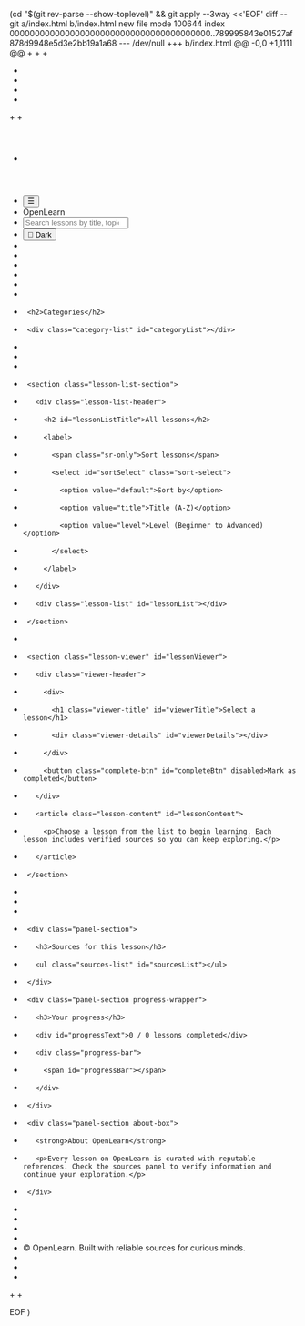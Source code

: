  (cd "$(git rev-parse --show-toplevel)" && git apply --3way <<'EOF' 
diff --git a/index.html b/index.html
new file mode 100644
index 0000000000000000000000000000000000000000..789995843e01527af878d9948e5d3e2bb19a1a68
--- /dev/null
+++ b/index.html
@@ -0,0 +1,1111 @@
+<!DOCTYPE html>
+<html lang="en">
+<head>
+  <meta charset="UTF-8" />
+  <meta name="viewport" content="width=device-width, initial-scale=1.0" />
+  <title>OpenLearn | Explore Reliable Lessons</title>
+  <style>
+    :root {
+      --bg: #f5f7fb;
+      --bg-alt: #ffffff;
+      --text: #1f2933;
+      --accent: #3b82f6;
+      --shadow: rgba(15, 23, 42, 0.1);
+    }
+
+    [data-theme="dark"] {
+      --bg: #111827;
+      --bg-alt: #1f2937;
+      --text: #e5e7eb;
+      --accent: #60a5fa;
+      --shadow: rgba(15, 23, 42, 0.5);
+    }
+
+    * {
+      box-sizing: border-box;
+    }
+
+    body {
+      margin: 0;
+      font-family: "Inter", "Segoe UI", sans-serif;
+      background: var(--bg);
+      color: var(--text);
+      min-height: 100vh;
+      display: flex;
+      flex-direction: column;
+      transition: background 0.3s ease, color 0.3s ease;
+    }
+
+    header {
+      background: var(--bg-alt);
+      border-bottom: 1px solid rgba(15, 23, 42, 0.08);
+      padding: 1rem 1.5rem;
+      display: flex;
+      align-items: center;
+      gap: 1rem;
+      position: sticky;
+      top: 0;
+      z-index: 20;
+      box-shadow: 0 2px 10px var(--shadow);
+    }
+
+    .brand {
+      font-size: 1.4rem;
+      font-weight: 700;
+      color: var(--accent);
+      margin-right: auto;
+      display: flex;
+      align-items: center;
+      gap: 0.4rem;
+    }
+
+    .brand span {
+      color: var(--text);
+    }
+
+    .search-input {
+      flex: 1 1 320px;
+      max-width: 520px;
+      padding: 0.65rem 1rem;
+      border-radius: 999px;
+      border: 1px solid rgba(15, 23, 42, 0.15);
+      background: var(--bg);
+      color: var(--text);
+      outline: none;
+      transition: border 0.2s ease;
+    }
+
+    .search-input:focus {
+      border-color: var(--accent);
+    }
+
+    .sr-only {
+      position: absolute;
+      width: 1px;
+      height: 1px;
+      padding: 0;
+      margin: -1px;
+      overflow: hidden;
+      clip: rect(0, 0, 0, 0);
+      white-space: nowrap;
+      border: 0;
+    }
+
+    .toggle-btn,
+    .menu-btn {
+      background: var(--bg);
+      border: 1px solid rgba(15, 23, 42, 0.15);
+      border-radius: 999px;
+      color: var(--text);
+      padding: 0.5rem 0.9rem;
+      cursor: pointer;
+      font-size: 0.95rem;
+      display: flex;
+      align-items: center;
+      gap: 0.4rem;
+      transition: background 0.2s ease, transform 0.2s ease;
+    }
+
+    .toggle-btn:hover,
+    .menu-btn:hover {
+      background: var(--bg-alt);
+      transform: translateY(-1px);
+    }
+
+    .menu-btn {
+      display: none;
+    }
+
+    .layout {
+      display: grid;
+      grid-template-columns: 260px 1fr 320px;
+      gap: 1.5rem;
+      padding: 1.5rem;
+      flex: 1;
+      transition: all 0.3s ease;
+    }
+
+    aside.sidebar {
+      background: var(--bg-alt);
+      border-radius: 1rem;
+      box-shadow: 0 10px 30px var(--shadow);
+      padding: 1.2rem;
+      position: relative;
+      display: flex;
+      flex-direction: column;
+      gap: 1rem;
+      height: fit-content;
+    }
+
+    .sidebar h2 {
+      font-size: 1.05rem;
+      margin: 0;
+    }
+
+    .category-list {
+      display: flex;
+      flex-direction: column;
+      gap: 0.5rem;
+    }
+
+    .category-item {
+      padding: 0.6rem 0.8rem;
+      border-radius: 0.7rem;
+      background: transparent;
+      border: 1px solid transparent;
+      cursor: pointer;
+      text-align: left;
+      font-size: 0.95rem;
+      transition: background 0.2s ease, border 0.2s ease, color 0.2s ease;
+    }
+
+    .category-item.active {
+      background: rgba(59, 130, 246, 0.15);
+      border-color: rgba(59, 130, 246, 0.4);
+      color: var(--accent);
+      font-weight: 600;
+    }
+
+    .category-item:hover {
+      background: rgba(59, 130, 246, 0.1);
+    }
+
+    main {
+      display: flex;
+      flex-direction: column;
+      gap: 1.5rem;
+    }
+
+    .lesson-list-section {
+      background: var(--bg-alt);
+      border-radius: 1rem;
+      box-shadow: 0 10px 30px var(--shadow);
+      padding: 1.2rem;
+    }
+
+    .lesson-list-header {
+      display: flex;
+      justify-content: space-between;
+      align-items: baseline;
+      gap: 1rem;
+      margin-bottom: 1rem;
+    }
+
+    .lesson-list-header h2 {
+      margin: 0;
+      font-size: 1.2rem;
+    }
+
+    .sort-select {
+      padding: 0.4rem 0.6rem;
+      border-radius: 0.6rem;
+      border: 1px solid rgba(15, 23, 42, 0.15);
+      background: var(--bg);
+      color: var(--text);
+    }
+
+    .lesson-list {
+      display: grid;
+      gap: 1rem;
+    }
+
+    .lesson-card {
+      border-radius: 0.9rem;
+      padding: 1rem;
+      background: var(--bg);
+      border: 1px solid rgba(15, 23, 42, 0.08);
+      box-shadow: 0 6px 20px var(--shadow);
+      display: flex;
+      flex-direction: column;
+      gap: 0.5rem;
+      cursor: pointer;
+      transition: transform 0.2s ease, border 0.2s ease, box-shadow 0.2s ease;
+      position: relative;
+    }
+
+    .lesson-card:hover {
+      transform: translateY(-2px);
+      border-color: rgba(59, 130, 246, 0.5);
+      box-shadow: 0 12px 24px var(--shadow);
+    }
+
+    .lesson-card.active {
+      border-color: var(--accent);
+      box-shadow: 0 12px 30px var(--shadow);
+    }
+
+    .lesson-card.completed::after {
+      content: "\2713";
+      position: absolute;
+      top: 0.8rem;
+      right: 0.8rem;
+      background: var(--accent);
+      color: white;
+      width: 1.6rem;
+      height: 1.6rem;
+      border-radius: 50%;
+      display: flex;
+      align-items: center;
+      justify-content: center;
+      font-size: 0.9rem;
+      box-shadow: 0 4px 12px rgba(59, 130, 246, 0.4);
+    }
+
+    .lesson-meta {
+      display: flex;
+      gap: 0.6rem;
+      flex-wrap: wrap;
+      font-size: 0.85rem;
+      color: rgba(15, 23, 42, 0.7);
+    }
+
+    .lesson-meta span {
+      background: rgba(59, 130, 246, 0.15);
+      color: var(--accent);
+      padding: 0.2rem 0.5rem;
+      border-radius: 999px;
+    }
+
+    .lesson-summary {
+      margin: 0;
+      font-size: 0.95rem;
+      line-height: 1.5;
+    }
+
+    .lesson-viewer {
+      background: var(--bg-alt);
+      border-radius: 1rem;
+      box-shadow: 0 10px 30px var(--shadow);
+      padding: 1.5rem;
+      display: flex;
+      flex-direction: column;
+      gap: 1rem;
+      min-height: 320px;
+    }
+
+    .viewer-header {
+      display: flex;
+      flex-wrap: wrap;
+      justify-content: space-between;
+      gap: 1rem;
+      align-items: flex-start;
+    }
+
+    .viewer-title {
+      margin: 0;
+      font-size: 1.6rem;
+    }
+
+    .viewer-details {
+      display: flex;
+      gap: 0.8rem;
+      flex-wrap: wrap;
+      font-size: 0.9rem;
+    }
+
+    .viewer-details span {
+      background: rgba(59, 130, 246, 0.15);
+      color: var(--accent);
+      padding: 0.3rem 0.7rem;
+      border-radius: 999px;
+    }
+
+    .complete-btn {
+      align-self: flex-start;
+      background: var(--accent);
+      border: none;
+      color: white;
+      padding: 0.7rem 1.2rem;
+      border-radius: 0.8rem;
+      cursor: pointer;
+      font-size: 0.95rem;
+      transition: background 0.2s ease, transform 0.2s ease;
+    }
+
+    .complete-btn:hover {
+      background: #2563eb;
+      transform: translateY(-1px);
+    }
+
+    .lesson-content {
+      line-height: 1.7;
+    }
+
+    .lesson-content h2,
+    .lesson-content h3 {
+      margin-top: 1.2rem;
+      margin-bottom: 0.6rem;
+    }
+
+    aside.right-panel {
+      background: var(--bg-alt);
+      border-radius: 1rem;
+      box-shadow: 0 10px 30px var(--shadow);
+      padding: 1.2rem;
+      display: flex;
+      flex-direction: column;
+      gap: 1.5rem;
+      max-height: calc(100vh - 140px);
+      overflow-y: auto;
+    }
+
+    .panel-section h3 {
+      margin: 0 0 0.8rem 0;
+      font-size: 1.05rem;
+    }
+
+    .sources-list {
+      list-style: none;
+      padding: 0;
+      margin: 0;
+      display: flex;
+      flex-direction: column;
+      gap: 0.6rem;
+    }
+
+    .sources-list a {
+      color: var(--accent);
+      text-decoration: none;
+      font-weight: 500;
+    }
+
+    .sources-list a:hover {
+      text-decoration: underline;
+    }
+
+    .progress-wrapper {
+      display: flex;
+      flex-direction: column;
+      gap: 0.6rem;
+    }
+
+    .progress-bar {
+      width: 100%;
+      height: 10px;
+      background: rgba(59, 130, 246, 0.1);
+      border-radius: 999px;
+      overflow: hidden;
+    }
+
+    .progress-bar span {
+      display: block;
+      height: 100%;
+      background: var(--accent);
+      border-radius: 999px;
+      transition: width 0.3s ease;
+      width: 0;
+    }
+
+    .about-box {
+      padding: 1rem;
+      background: rgba(59, 130, 246, 0.08);
+      border-radius: 0.8rem;
+      line-height: 1.5;
+      font-size: 0.95rem;
+    }
+
+    .empty-state {
+      text-align: center;
+      padding: 2rem;
+      color: rgba(15, 23, 42, 0.65);
+    }
+
+    footer {
+      text-align: center;
+      padding: 1rem;
+      color: rgba(15, 23, 42, 0.6);
+      font-size: 0.9rem;
+    }
+
+    @media (max-width: 1200px) {
+      .layout {
+        grid-template-columns: 220px 1fr;
+        grid-template-areas:
+          "sidebar main"
+          "sidebar right";
+      }
+
+      aside.right-panel {
+        grid-area: right;
+      }
+
+      main {
+        grid-area: main;
+      }
+
+      aside.sidebar {
+        grid-area: sidebar;
+      }
+    }
+
+    @media (max-width: 980px) {
+      header {
+        flex-wrap: wrap;
+      }
+
+      .search-input {
+        flex: 1 1 100%;
+        order: 3;
+      }
+
+      .menu-btn {
+        display: flex;
+      }
+
+      .layout {
+        grid-template-columns: 1fr;
+        padding: 1rem;
+      }
+
+      aside.sidebar {
+        position: fixed;
+        inset: 0 auto 0 0;
+        width: 260px;
+        height: 100vh;
+        transform: translateX(-110%);
+        transition: transform 0.3s ease;
+        z-index: 25;
+        border-radius: 0;
+      }
+
+      aside.sidebar.open {
+        transform: translateX(0);
+      }
+
+      .sidebar-backdrop {
+        position: fixed;
+        inset: 0;
+        background: rgba(15, 23, 42, 0.4);
+        display: none;
+        z-index: 24;
+      }
+
+      .sidebar-backdrop.visible {
+        display: block;
+      }
+
+      aside.right-panel {
+        order: 3;
+        max-height: none;
+      }
+    }
+
+    @media (max-width: 640px) {
+      .lesson-card {
+        padding: 0.9rem;
+      }
+
+      .viewer-header {
+        flex-direction: column;
+      }
+
+      .complete-btn {
+        width: 100%;
+        text-align: center;
+      }
+    }
+  </style>
+</head>
+<body>
+  <header>
+    <button class="menu-btn" id="menuToggle" aria-label="Toggle categories">☰</button>
+    <div class="brand">Open<span>Learn</span></div>
+    <input type="search" id="searchInput" class="search-input" placeholder="Search lessons by title, topic, or keywords" aria-label="Search lessons" />
+    <button class="toggle-btn" id="themeToggle" aria-label="Toggle light and dark mode">🌙 Dark</button>
+  </header>
+
+  <div class="sidebar-backdrop" id="sidebarBackdrop" role="presentation"></div>
+
+  <div class="layout">
+    <aside class="sidebar" id="sidebar">
+      <h2>Categories</h2>
+      <div class="category-list" id="categoryList"></div>
+    </aside>
+
+    <main>
+      <section class="lesson-list-section">
+        <div class="lesson-list-header">
+          <h2 id="lessonListTitle">All lessons</h2>
+          <label>
+            <span class="sr-only">Sort lessons</span>
+            <select id="sortSelect" class="sort-select">
+              <option value="default">Sort by</option>
+              <option value="title">Title (A-Z)</option>
+              <option value="level">Level (Beginner to Advanced)</option>
+            </select>
+          </label>
+        </div>
+        <div class="lesson-list" id="lessonList"></div>
+      </section>
+
+      <section class="lesson-viewer" id="lessonViewer">
+        <div class="viewer-header">
+          <div>
+            <h1 class="viewer-title" id="viewerTitle">Select a lesson</h1>
+            <div class="viewer-details" id="viewerDetails"></div>
+          </div>
+          <button class="complete-btn" id="completeBtn" disabled>Mark as completed</button>
+        </div>
+        <article class="lesson-content" id="lessonContent">
+          <p>Choose a lesson from the list to begin learning. Each lesson includes verified sources so you can keep exploring.</p>
+        </article>
+      </section>
+    </main>
+
+    <aside class="right-panel">
+      <div class="panel-section">
+        <h3>Sources for this lesson</h3>
+        <ul class="sources-list" id="sourcesList"></ul>
+      </div>
+      <div class="panel-section progress-wrapper">
+        <h3>Your progress</h3>
+        <div id="progressText">0 / 0 lessons completed</div>
+        <div class="progress-bar">
+          <span id="progressBar"></span>
+        </div>
+      </div>
+      <div class="panel-section about-box">
+        <strong>About OpenLearn</strong>
+        <p>Every lesson on OpenLearn is curated with reputable references. Check the sources panel to verify information and continue your exploration.</p>
+      </div>
+    </aside>
+  </div>
+
+  <footer>
+    &copy; <span id="currentYear"></span> OpenLearn. Built with reliable sources for curious minds.
+  </footer>
+
+  <script>
+    // Dataset of lessons with structured content and credible sources
+    const lessons = [
+      {
+        id: "math-fractions-intro",
+        title: "Introduction to Fractions",
+        category: "Math",
+        level: "Beginner",
+        summary: "Understand what fractions represent and how to read them.",
+        content: `
+          <h2>Introduction to Fractions</h2>
+          <p>A fraction represents a part of a whole. It is written with a numerator (top number) and a denominator (bottom number) separated by a line.</p>
+          <h3>Key ideas</h3>
+          <ul>
+            <li><strong>Numerator</strong>: the number of parts being considered.</li>
+            <li><strong>Denominator</strong>: the total number of equal parts that make up the whole.</li>
+            <li>Fractions can be simplified by dividing both the numerator and denominator by their greatest common factor.</li>
+          </ul>
+          <p>Visualize fractions using shapes divided into equal parts or number lines to see how they compare.</p>
+        `,
+        sources: [
+          { title: "CK-12: Fractions", url: "https://www.ck12.org/fraction" },
+          { title: "Khan Academy: Intro to Fractions", url: "https://www.khanacademy.org/math/arithmetic/fraction-arithmetic" }
+        ]
+      },
+      {
+        id: "math-linear-equations",
+        title: "Solving Linear Equations",
+        category: "Math",
+        level: "Intermediate",
+        summary: "Learn how to isolate variables and solve single-variable linear equations.",
+        content: `
+          <h2>Solving Linear Equations</h2>
+          <p>Linear equations have variables raised only to the first power. The general form is <em>ax + b = c</em>.</p>
+          <ol>
+            <li>Use inverse operations to isolate the variable on one side.</li>
+            <li>Perform the same operation on both sides to maintain equality.</li>
+            <li>Check the solution by substituting it back into the original equation.</li>
+          </ol>
+          <p>Example: Solve <em>3x + 5 = 20</em>. Subtract 5 from both sides to get <em>3x = 15</em>, then divide both sides by 3 to find <em>x = 5</em>.</p>
+        `,
+        sources: [
+          { title: "Khan Academy: Linear Equations", url: "https://www.khanacademy.org/math/algebra/one-variable-linear-equations" },
+          { title: "Purplemath: Solving Linear Equations", url: "https://www.purplemath.com/modules/solvelin.htm" }
+        ]
+      },
+      {
+        id: "science-photosynthesis",
+        title: "Basics of Photosynthesis",
+        category: "Science",
+        level: "Beginner",
+        summary: "Discover how plants convert light into chemical energy using chlorophyll.",
+        content: `
+          <h2>Basics of Photosynthesis</h2>
+          <p>Photosynthesis is the process by which plants, algae, and some bacteria convert light energy into chemical energy stored as glucose.</p>
+          <h3>Equation</h3>
+          <p><em>6CO<sub>2</sub> + 6H<sub>2</sub>O + light → C<sub>6</sub>H<sub>12</sub>O<sub>6</sub> + 6O<sub>2</sub></em></p>
+          <h3>Stages</h3>
+          <ul>
+            <li><strong>Light-dependent reactions</strong>: Occur in the thylakoid membranes and produce ATP and NADPH.</li>
+            <li><strong>Calvin cycle</strong>: Takes place in the stroma and synthesizes glucose from carbon dioxide.</li>
+          </ul>
+          <p>Chlorophyll pigments absorb light, primarily in the blue and red wavelengths, powering the process.</p>
+        `,
+        sources: [
+          { title: "Khan Academy: Photosynthesis", url: "https://www.khanacademy.org/science/biology/photosynthesis-in-plants" },
+          { title: "Encyclopedia Britannica: Photosynthesis", url: "https://www.britannica.com/science/photosynthesis" }
+        ]
+      },
+      {
+        id: "science-water-cycle",
+        title: "Understanding the Water Cycle",
+        category: "Science",
+        level: "Beginner",
+        summary: "Follow water as it evaporates, condenses, and precipitates around Earth.",
+        content: `
+          <h2>Understanding the Water Cycle</h2>
+          <p>The water cycle describes how water moves between the atmosphere, land, and oceans through continuous processes.</p>
+          <h3>Main Processes</h3>
+          <ul>
+            <li><strong>Evaporation</strong>: Liquid water turns into vapor due to solar energy.</li>
+            <li><strong>Condensation</strong>: Water vapor cools and forms clouds.</li>
+            <li><strong>Precipitation</strong>: Water falls back to Earth as rain, snow, sleet, or hail.</li>
+            <li><strong>Collection</strong>: Water gathers in bodies like rivers, lakes, and aquifers.</li>
+          </ul>
+          <p>Runoff and infiltration distribute water, maintaining ecosystems and replenishing groundwater supplies.</p>
+        `,
+        sources: [
+          { title: "NASA Earth Observatory: Water Cycle", url: "https://earthobservatory.nasa.gov/features/Water" },
+          { title: "NOAA National Weather Service: Hydrologic Cycle", url: "https://www.weather.gov/jetstream/hydro" }
+        ]
+      },
+      {
+        id: "history-ancient-egypt",
+        title: "Ancient Egypt Overview",
+        category: "History",
+        level: "Beginner",
+        summary: "Explore the geography, society, and achievements of Ancient Egypt.",
+        content: `
+          <h2>Ancient Egypt Overview</h2>
+          <p>Ancient Egypt flourished along the Nile River from around 3100 BCE to 30 BCE, known for monumental architecture and complex society.</p>
+          <h3>Highlights</h3>
+          <ul>
+            <li>The Nile's annual flooding deposited fertile silt, supporting agriculture.</li>
+            <li>Pharaohs ruled as divine kings, supported by administrators and priests.</li>
+            <li>Achievements include the pyramids, hieroglyphic writing, and advances in medicine.</li>
+          </ul>
+          <p>Trade routes connected Egypt to Nubia, the Levant, and the Mediterranean, spreading culture and goods.</p>
+        `,
+        sources: [
+          { title: "British Museum: Ancient Egypt", url: "https://www.britishmuseum.org/collection/galleries/ancient-egypt" },
+          { title: "Encyclopedia Britannica: Ancient Egypt", url: "https://www.britannica.com/place/ancient-Egypt" }
+        ]
+      },
+      {
+        id: "history-wwi-causes",
+        title: "Causes of World War I",
+        category: "History",
+        level: "Intermediate",
+        summary: "Investigate the alliances, militarism, and spark that led to WWI.",
+        content: `
+          <h2>Causes of World War I</h2>
+          <p>World War I began in 1914 after decades of mounting tensions among European powers.</p>
+          <h3>Underlying Factors</h3>
+          <ul>
+            <li><strong>Militarism</strong>: Nations built large armies and navies, increasing suspicion.</li>
+            <li><strong>Alliances</strong>: Triple Entente and Triple Alliance commitments drew countries into conflict.</li>
+            <li><strong>Imperialism</strong>: Competition for colonies fueled rivalries.</li>
+            <li><strong>Nationalism</strong>: Ethnic groups sought self-determination, heightening unrest.</li>
+          </ul>
+          <p>The assassination of Archduke Franz Ferdinand in Sarajevo on June 28, 1914, triggered a chain reaction of mobilizations and declarations of war.</p>
+        `,
+        sources: [
+          { title: "National WWI Museum and Memorial: Origins", url: "https://www.theworldwar.org/learn/wwi/origins-world-war-i" },
+          { title: "Encyclopedia Britannica: World War I", url: "https://www.britannica.com/event/World-War-I" }
+        ]
+      },
+      {
+        id: "programming-html-css",
+        title: "Introduction to HTML & CSS",
+        category: "Programming",
+        level: "Beginner",
+        summary: "Start building web pages using semantic HTML and modern CSS.",
+        content: `
+          <h2>Introduction to HTML & CSS</h2>
+          <p>HTML (HyperText Markup Language) structures content using elements like headings, paragraphs, and links. CSS (Cascading Style Sheets) controls presentation.</p>
+          <h3>Essential Concepts</h3>
+          <ul>
+            <li>Use semantic tags (e.g., <code>&lt;header&gt;</code>, <code>&lt;main&gt;</code>) for accessible structure.</li>
+            <li>Apply CSS selectors to style elements with properties such as <code>color</code> and <code>display</code>.</li>
+            <li>Leverage responsive design with flexbox and media queries.</li>
+          </ul>
+          <p>Combine HTML and CSS to craft user-friendly, accessible web experiences.</p>
+        `,
+        sources: [
+          { title: "MDN Web Docs: HTML Basics", url: "https://developer.mozilla.org/docs/Learn/Getting_started_with_the_web/HTML_basics" },
+          { title: "MDN Web Docs: CSS Basics", url: "https://developer.mozilla.org/docs/Learn/Getting_started_with_the_web/CSS_basics" }
+        ]
+      },
+      {
+        id: "programming-js-arrays",
+        title: "JavaScript Array Methods",
+        category: "Programming",
+        level: "Intermediate",
+        summary: "Master useful array methods like map, filter, and reduce.",
+        content: `
+          <h2>JavaScript Array Methods</h2>
+          <p>Arrays in JavaScript come with powerful built-in methods for transformation and analysis.</p>
+          <h3>Core Methods</h3>
+          <ul>
+            <li><code>map()</code>: transforms each element and returns a new array.</li>
+            <li><code>filter()</code>: keeps elements that satisfy a condition.</li>
+            <li><code>reduce()</code>: accumulates values into a single result.</li>
+            <li><code>find()</code>: returns the first matching element.</li>
+          </ul>
+          <p>These methods promote declarative, readable code when handling data collections.</p>
+        `,
+        sources: [
+          { title: "MDN Web Docs: Array", url: "https://developer.mozilla.org/docs/Web/JavaScript/Reference/Global_Objects/Array" },
+          { title: "freeCodeCamp: JavaScript Array Methods", url: "https://www.freecodecamp.org/news/javascript-array-methods-explained/" }
+        ]
+      },
+      {
+        id: "languages-spanish-present",
+        title: "Spanish Present Tense Verbs",
+        category: "Languages",
+        level: "Beginner",
+        summary: "Conjugate regular -ar, -er, and -ir verbs in the present tense.",
+        content: `
+          <h2>Spanish Present Tense Verbs</h2>
+          <p>Regular verbs follow predictable patterns when conjugated in the present tense.</p>
+          <h3>Endings</h3>
+          <ul>
+            <li><strong>-ar verbs</strong>: yo <em>-o</em>, tú <em>-as</em>, él/ella <em>-a</em>, nosotros <em>-amos</em>, vosotros <em>-áis</em>, ellos <em>-an</em>.</li>
+            <li><strong>-er verbs</strong>: yo <em>-o</em>, tú <em>-es</em>, él/ella <em>-e</em>, nosotros <em>-emos</em>, vosotros <em>-éis</em>, ellos <em>-en</em>.</li>
+            <li><strong>-ir verbs</strong>: yo <em>-o</em>, tú <em>-es</em>, él/ella <em>-e</em>, nosotros <em>-imos</em>, vosotros <em>-ís</em>, ellos <em>-en</em>.</li>
+          </ul>
+          <p>Example: <em>hablar</em> → yo <em>hablo</em>, tú <em>hablas</em>; <em>comer</em> → yo <em>como</em>, tú <em>comes</em>.</p>
+        `,
+        sources: [
+          { title: "SpanishDict: Present Tense", url: "https://www.spanishdict.com/guide/spanish-present-tense-forms" },
+          { title: "BBC Languages: Spanish", url: "http://www.bbc.co.uk/languages/spanish/" }
+        ]
+      },
+      {
+        id: "languages-chinese-tones",
+        title: "Mandarin Chinese Tones",
+        category: "Languages",
+        level: "Beginner",
+        summary: "Hear and practice the four tones of Mandarin Chinese for clear pronunciation.",
+        content: `
+          <h2>Mandarin Chinese Tones</h2>
+          <p>Mandarin Chinese is tonal, meaning a syllable's pitch contour affects its meaning.</p>
+          <h3>The Four Main Tones</h3>
+          <ol>
+            <li><strong>First tone</strong>: high and level (e.g., <em>mā</em>, mother).</li>
+            <li><strong>Second tone</strong>: rising, like asking a question (e.g., <em>má</em>, hemp).</li>
+            <li><strong>Third tone</strong>: dipping then rising (e.g., <em>mǎ</em>, horse).</li>
+            <li><strong>Fourth tone</strong>: sharp and falling (e.g., <em>mà</em>, scold).</li>
+          </ol>
+          <p>A neutral fifth tone is light and quick. Practice with audio guides to develop accurate pronunciation.</p>
+        `,
+        sources: [
+          { title: "Yale University: Chinese Language Resources", url: "https://cls.yale.edu/mandarin" },
+          { title: "BBC Bitesize: Mandarin Chinese", url: "https://www.bbc.co.uk/bitesize/topics/z4hx6v4" }
+        ]
+      }
+    ];
+
+    // State management
+    let filteredLessons = [];
+    let selectedLessonId = null;
+    let completedLessons = new Set();
+    let selectedCategory = "All";
+    let currentTheme = "light";
+
+    // DOM references
+    const categoryListEl = document.getElementById("categoryList");
+    const lessonListEl = document.getElementById("lessonList");
+    const lessonListTitleEl = document.getElementById("lessonListTitle");
+    const viewerTitleEl = document.getElementById("viewerTitle");
+    const viewerDetailsEl = document.getElementById("viewerDetails");
+    const lessonContentEl = document.getElementById("lessonContent");
+    const sourcesListEl = document.getElementById("sourcesList");
+    const progressTextEl = document.getElementById("progressText");
+    const progressBarEl = document.getElementById("progressBar");
+    const completeBtn = document.getElementById("completeBtn");
+    const searchInput = document.getElementById("searchInput");
+    const sortSelect = document.getElementById("sortSelect");
+    const themeToggle = document.getElementById("themeToggle");
+    const menuToggle = document.getElementById("menuToggle");
+    const sidebar = document.getElementById("sidebar");
+    const sidebarBackdrop = document.getElementById("sidebarBackdrop");
+
+    // Helper: load progress from localStorage
+    function loadProgress() {
+      try {
+        const saved = JSON.parse(localStorage.getItem("openlearn-progress"));
+        if (Array.isArray(saved)) {
+          completedLessons = new Set(saved);
+        }
+      } catch (error) {
+        console.warn("Could not load progress", error);
+      }
+    }
+
+    // Helper: save progress to localStorage
+    function saveProgress() {
+      localStorage.setItem("openlearn-progress", JSON.stringify(Array.from(completedLessons)));
+    }
+
+    // Helper: load theme from localStorage or system preference
+    function loadTheme() {
+      const savedTheme = localStorage.getItem("openlearn-theme");
+      if (savedTheme === "dark" || savedTheme === "light") {
+        currentTheme = savedTheme;
+      } else {
+        const prefersDark = window.matchMedia && window.matchMedia("(prefers-color-scheme: dark)").matches;
+        currentTheme = prefersDark ? "dark" : "light";
+      }
+      applyTheme();
+    }
+
+    // Apply the current theme to the document
+    function applyTheme() {
+      document.body.setAttribute("data-theme", currentTheme);
+      themeToggle.textContent = currentTheme === "dark" ? "☀️ Light" : "🌙 Dark";
+      localStorage.setItem("openlearn-theme", currentTheme);
+    }
+
+    // Toggle between light and dark themes
+    function toggleTheme() {
+      currentTheme = currentTheme === "dark" ? "light" : "dark";
+      applyTheme();
+    }
+
+    // Render category buttons derived from lessons
+    function renderCategories() {
+      const categories = ["All", ...new Set(lessons.map((lesson) => lesson.category))];
+      categoryListEl.innerHTML = "";
+      categories.forEach((category) => {
+        const button = document.createElement("button");
+        button.className = "category-item" + (category === selectedCategory ? " active" : "");
+        button.textContent = category;
+        button.type = "button";
+        button.addEventListener("click", () => {
+          selectedCategory = category;
+          renderCategories();
+          applyFilter();
+          closeSidebar();
+        });
+        categoryListEl.appendChild(button);
+      });
+    }
+
+    // Apply search and category filters to the lessons
+    function applyFilter() {
+      const term = searchInput.value.trim().toLowerCase();
+      filteredLessons = lessons.filter((lesson) => {
+        const matchesTerm =
+          term.length === 0 ||
+          lesson.title.toLowerCase().includes(term) ||
+          lesson.summary.toLowerCase().includes(term) ||
+          lesson.category.toLowerCase().includes(term);
+        const matchesCategory = selectedCategory === "All" || lesson.category === selectedCategory;
+        return matchesTerm && matchesCategory;
+      });
+      sortLessons();
+      renderLessonList();
+      updateLessonListTitle(term);
+      if (filteredLessons.length === 0) {
+        clearViewer();
+      } else if (!selectedLessonId || !filteredLessons.some((lesson) => lesson.id === selectedLessonId)) {
+        selectLesson(filteredLessons[0].id);
+      } else {
+        renderLesson(selectedLessonId);
+      }
+    }
+
+    // Update lesson list title based on filter state
+    function updateLessonListTitle(term) {
+      if (filteredLessons.length === 0) {
+        lessonListTitleEl.textContent = "No lessons found";
+        return;
+      }
+      if (term && selectedCategory !== "All") {
+        lessonListTitleEl.textContent = `Results for "${term}" in ${selectedCategory}`;
+      } else if (term) {
+        lessonListTitleEl.textContent = `Results for "${term}"`;
+      } else if (selectedCategory !== "All") {
+        lessonListTitleEl.textContent = `${selectedCategory} lessons`;
+      } else {
+        lessonListTitleEl.textContent = "All lessons";
+      }
+    }
+
+    // Sort lessons based on selected option
+    function sortLessons() {
+      const sortValue = sortSelect.value;
+      if (sortValue === "title") {
+        filteredLessons.sort((a, b) => a.title.localeCompare(b.title));
+      } else if (sortValue === "level") {
+        const order = { Beginner: 1, Intermediate: 2, Advanced: 3 };
+        filteredLessons.sort((a, b) => (order[a.level] || 99) - (order[b.level] || 99) || a.title.localeCompare(b.title));
+      }
+    }
+
+    // Render the list of lesson cards
+    function renderLessonList() {
+      lessonListEl.innerHTML = "";
+      if (filteredLessons.length === 0) {
+        const emptyMessage = document.createElement("div");
+        emptyMessage.className = "empty-state";
+        emptyMessage.textContent = "No lessons found. Try another keyword.";
+        lessonListEl.appendChild(emptyMessage);
+        return;
+      }
+
+      filteredLessons.forEach((lesson) => {
+        const card = document.createElement("article");
+        card.className = "lesson-card" + (lesson.id === selectedLessonId ? " active" : "");
+        if (completedLessons.has(lesson.id)) {
+          card.classList.add("completed");
+        }
+        card.innerHTML = `
+          <h3>${lesson.title}</h3>
+          <p class="lesson-summary">${lesson.summary}</p>
+          <div class="lesson-meta">
+            <span>${lesson.category}</span>
+            <span>${lesson.level}</span>
+          </div>
+        `;
+        card.addEventListener("click", () => selectLesson(lesson.id));
+        lessonListEl.appendChild(card);
+      });
+    }
+
+    // Select a lesson by ID and render it
+    function selectLesson(id) {
+      selectedLessonId = id;
+      renderLesson(id);
+      renderLessonList();
+    }
+
+    // Render lesson details in the viewer and sources panel
+    function renderLesson(id) {
+      const lesson = lessons.find((item) => item.id === id);
+      if (!lesson) {
+        clearViewer();
+        return;
+      }
+
+      viewerTitleEl.textContent = lesson.title;
+      viewerDetailsEl.innerHTML = `
+        <span>${lesson.category}</span>
+        <span>${lesson.level}</span>
+      `;
+      lessonContentEl.innerHTML = lesson.content;
+      renderSources(lesson.sources);
+      completeBtn.disabled = false;
+      completeBtn.textContent = completedLessons.has(lesson.id)
+        ? "Completed ✔"
+        : "Mark as completed";
+    }
+
+    // Clear the lesson viewer when no results are available
+    function clearViewer() {
+      selectedLessonId = null;
+      viewerTitleEl.textContent = "Select a lesson";
+      viewerDetailsEl.innerHTML = "";
+      lessonContentEl.innerHTML = `<p>No lesson selected. Adjust your search or choose another category.</p>`;
+      sourcesListEl.innerHTML = "";
+      completeBtn.disabled = true;
+      completeBtn.textContent = "Mark as completed";
+    }
+
+    // Render the sources list for the selected lesson
+    function renderSources(sources) {
+      sourcesListEl.innerHTML = "";
+      if (!sources || sources.length === 0) {
+        const item = document.createElement("li");
+        item.textContent = "Sources: not provided.";
+        sourcesListEl.appendChild(item);
+        return;
+      }
+      sources.forEach((source) => {
+        const item = document.createElement("li");
+        if (source.url) {
+          const link = document.createElement("a");
+          link.href = source.url;
+          link.target = "_blank";
+          link.rel = "noopener";
+          link.textContent = source.title;
+          item.appendChild(link);
+        } else {
+          item.textContent = source.title;
+        }
+        sourcesListEl.appendChild(item);
+      });
+    }
+
+    // Toggle completion status for the selected lesson
+    function toggleCompletion() {
+      if (!selectedLessonId) return;
+      if (completedLessons.has(selectedLessonId)) {
+        completedLessons.delete(selectedLessonId);
+      } else {
+        completedLessons.add(selectedLessonId);
+      }
+      saveProgress();
+      renderLessonList();
+      renderLesson(selectedLessonId);
+      updateProgress();
+    }
+
+    // Update the progress text and bar
+    function updateProgress() {
+      const total = lessons.length;
+      const completed = completedLessons.size;
+      progressTextEl.textContent = `${completed} / ${total} lessons completed`;
+      const percentage = total === 0 ? 0 : Math.round((completed / total) * 100);
+      progressBarEl.style.width = `${percentage}%`;
+    }
+
+    // Sidebar controls for mobile
+    function openSidebar() {
+      sidebar.classList.add("open");
+      sidebarBackdrop.classList.add("visible");
+    }
+
+    function closeSidebar() {
+      sidebar.classList.remove("open");
+      sidebarBackdrop.classList.remove("visible");
+    }
+
+    // Initialize the application
+    function init() {
+      loadProgress();
+      loadTheme();
+      renderCategories();
+      filteredLessons = [...lessons];
+      renderLessonList();
+      updateProgress();
+      if (lessons.length > 0) {
+        selectLesson(lessons[0].id);
+      }
+      document.getElementById("currentYear").textContent = new Date().getFullYear();
+    }
+
+    // Event listeners
+    searchInput.addEventListener("input", () => applyFilter());
+    sortSelect.addEventListener("change", () => applyFilter());
+    completeBtn.addEventListener("click", toggleCompletion);
+    themeToggle.addEventListener("click", toggleTheme);
+    menuToggle.addEventListener("click", openSidebar);
+    sidebarBackdrop.addEventListener("click", closeSidebar);
+
+    window.addEventListener("resize", () => {
+      if (window.innerWidth > 980) {
+        closeSidebar();
+      }
+    });
+
+    document.addEventListener("keydown", (event) => {
+      if (event.key === "Escape") {
+        closeSidebar();
+      }
+    });
+
+    // Kickstart the interface once DOM content is loaded
+    document.addEventListener("DOMContentLoaded", init);
+  </script>
+</body>
+</html>
 
EOF
)
